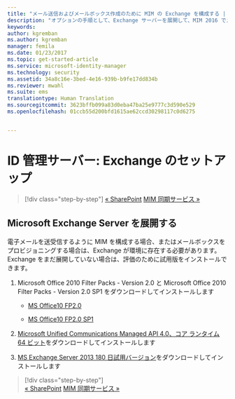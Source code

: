 ```yaml
---
title: "メール送信およびメールボックス作成のために MIM の Exchange を構成する | Microsoft Docs"
description: "オプションの手順として、Exchange サーバーを展開して、MIM 2016 でメールの送信とメールボックスの作成ができるようにします。"
keywords: 
author: kgremban
ms.author: kgremban
manager: femila
ms.date: 01/23/2017
ms.topic: get-started-article
ms.service: microsoft-identity-manager
ms.technology: security
ms.assetid: 34a8c16e-3bed-4e16-939b-b9fe17dd834b
ms.reviewer: mwahl
ms.suite: ems
translationtype: Human Translation
ms.sourcegitcommit: 3623bffb099a83d0eba47ba25e9777c3d590e529
ms.openlocfilehash: 01ccb55d200bfd1615ae62ccd30298117c0d6275


---
```


# <a name="set-up-an-identity-management-server-exchange"></a>ID 管理サーバー: Exchange のセットアップ

>[!div class="step-by-step"]
[« SharePoint](prepare-server-sharepoint.md)
[MIM 同期サービス »](install-mim-sync.md)

## <a name="deploy-microsoft-exchange-server"></a>Microsoft Exchange Server を展開する
電子メールを送受信するように MIM を構成する場合、またはメールボックスをプロビジョニングする場合は、Exchange が環境に存在する必要があります。 Exchange をまだ展開していない場合は、評価のために試用版をインストールできます。

1. Microsoft Office 2010 Filter Packs - Version 2.0 と Microsoft Office 2010 Filter Packs - Version 2.0 SP1 をダウンロードしてインストールします

    - [MS Office10 FP2.0](http://www.microsoft.com/en-us/download/details.aspx?id=17062)

    - [MS Office10 FP2.0 SP1](http://www.microsoft.com/en-us/download/details.aspx?id=26604)

2. [Microsoft Unified Communications Managed API 4.0、コア ランタイム 64 ビット](http://www.microsoft.com/en-us/download/details.aspx?id=34992)をダウンロードしてインストールします

3. [MS Exchange Server 2013 180 日試用バージョン](http://www.microsoft.com/en-us/evalcenter/evaluate-exchange-server-2013)をダウンロードしてインストールします

>[!div class="step-by-step"]  
[« SharePoint](prepare-server-sharepoint.md)
[MIM 同期サービス »](install-mim-sync.md)



<!--HONumber=Jan17_HO4-->


